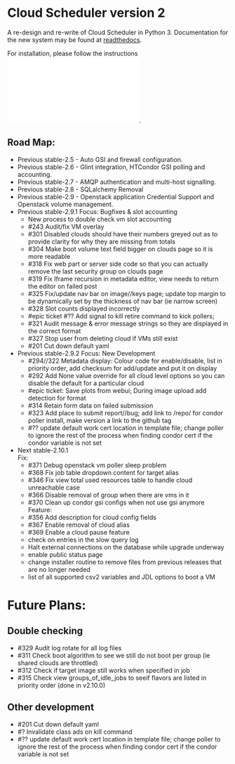 # Cloud Scheduler version 2

A re-design and re-write of Cloud Scheduler in Python 3. Documentation for the new system may be found at
[readthedocs](https://cloudscheduler.readthedocs.io).

For installation, please follow the instructions ![here](ansible-playbook/README.md).

## Road Map:
- Previous stable-2.5 - Auto GSI and firewall configuration.
- Previous stable-2.6 - Glint integration, HTCondor GSI polling and accounting.
- Previous stable-2.7 - AMQP authentication and multi-host signalling.
- Previous stable-2.8 - SQLalchemy Removal
- Previous stable-2.9 - Openstack application Credential Support and Openstack volume management.
- Previous stable-2.9.1 Focus: Bugfixes & slot accounting
   - New process to double check vm slot accounting
   - #243 Audit/fix VM overlay
   - #301 Disabled clouds should have their numbers greyed out as to provide clarity for why they are missing from totals
   - #304 Make boot volume text field bigger on clouds page so it is more readable 
   - #318 Fix web part or server side code so that you can actually remove the last security group on clouds page
   - #319 Fix Iframe recursion in metadata editor, view needs to return the editor on failed post
   - #325 Fix/update nav bar on image//keys page; update top margin to be dynamically set by the thickness of nav bar (ie narrow screen)
   - #328 Slot counts displayed incorrectly 
   - #epic ticket #?? Add signal to kill retire command to kick pollers;
   - #321 Audit message & error message strings so they are displayed in the correct format
   - #327 Stop user from deleting cloud if VMs still exist
   - #201 Cut down default yaml
- Previous stable-2.9.2 Focus: New Development
   - #294//322 Metadata display: Colour code for enable/disable, list in priority order, add checksum for add/update and put it on display
   - #292 Add None value override for all cloud level options so you can disable the default for a particular cloud
   - #epic ticket: Save plots from webui; During image upload add detection for format
   - #314 Retain form data on failed submission
   - #323 Add place to submit report//bug; add link to /repo/ for condor poller install, make version a link to the github tag
   - #?? update default work cert location in template file; change poller to ignore the rest of the process when finding condor cert if the condor variable is not set
- Next stable-2.10.1  
   Fix:  
   - #371 Debug openstack vm poller sleep problem 
   - #368 Fix job table dropdown content for target alias
   - #346 Fix view total used resources table to handle cloud unreachable case
   - #366 Disable removal of group when there are vms in it
   - #370 Clean up condor gsi configs when not use gsi anymore  
   Feature:  
   - #356 Add description for cloud config fields
   - #367 Enable removal of cloud alias
   - #369 Enable a cloud pause feature
   - check on entries in the slow query log
   - Halt external connections on the database while upgrade underway
   - enable public status page
   - change installer routine to remove files from previous releases that are no longer needed
   - list of all supported csv2 variables and JDL options to boot a VM
   
# Future Plans:
## Double checking
- #329 Audit log rotate for all log files 
- #311 Check boot algorithm to see we still do not boot per group (ie shared clouds are throttled)
- #312 Check if target image still works when specified in job
- #315 Check view groups_of_idle_jobs to seeif flavors are listed in priority order (done in v2.10.0)

## Other development
- #201 Cut down default yaml
- #?  Invalidate class ads on kill command
- #?? update default work cert location in template file; change poller to ignore the rest of the process when finding condor cert if the condor variable is not set

